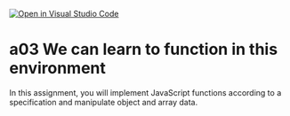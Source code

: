 [![Open in Visual Studio Code](https://classroom.github.com/assets/open-in-vscode-f059dc9a6f8d3a56e377f745f24479a46679e63a5d9fe6f495e02850cd0d8118.svg)](https://classroom.github.com/online_ide?assignment_repo_id=6287440&assignment_repo_type=AssignmentRepo)
# a03 We can learn to function in this environment
In this assignment, you will implement JavaScript functions according to a specification and manipulate object and array data.
